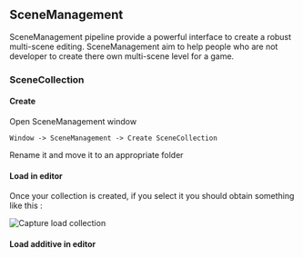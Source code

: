 ## SceneManagement

SceneManagement pipeline provide a powerful interface to create a robust multi-scene editing. SceneManagement aim to help people who are not developer to create there own multi-scene level for a game.

### SceneCollection

#### Create

Open SceneManagement window
```
Window -> SceneManagement -> Create SceneCollection
```

Rename it and move it to an appropriate folder

#### Load in editor

Once your collection is created, if you select it you should obtain something like this :

![Capture load collection](https://https://github.com/Nicolas-Constanty/images/SceneCollection-LoadCollection.png)


#### Load additive in editor
